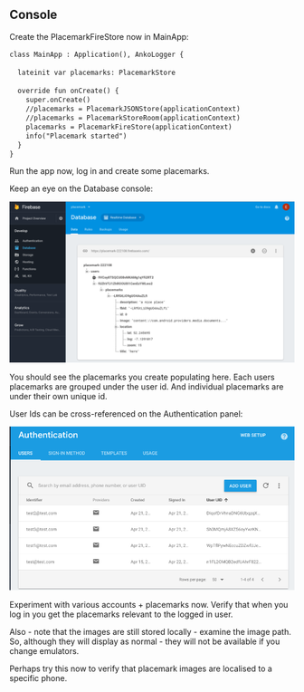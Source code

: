 ## Console

Create the PlacemarkFireStore now in MainApp:

~~~
class MainApp : Application(), AnkoLogger {

  lateinit var placemarks: PlacemarkStore

  override fun onCreate() {
    super.onCreate()
    //placemarks = PlacemarkJSONStore(applicationContext)
    //placemarks = PlacemarkStoreRoom(applicationContext)
    placemarks = PlacemarkFireStore(applicationContext)
    info("Placemark started")
  }
}
~~~

Run the app now, log in and create some placemarks. 

Keep an eye on the Database console:

![](img/06.png)

You should see the placemarks you create populating here. Each users placemarks are grouped under the user id. And individual placemarks are under their own unique id.

User Ids can be cross-referenced on the Authentication panel:

![](img/07.png)

Experiment with various accounts + placemarks now. Verify that when you log in you get the placemarks relevant to the logged in user.

Also - note that the images are still stored locally - examine the image path. So, although they will display as normal - they will not be available if you change emulators. 

Perhaps try this now to verify that placemark images are localised to a specific phone.



